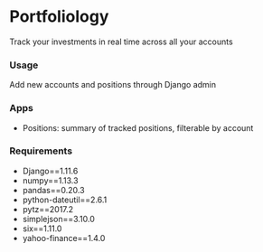 # Portfoliology

Track your investments in real time across all your accounts

### Usage
Add new accounts and positions through Django admin

### Apps
- Positions: summary of tracked positions, filterable by account

### Requirements
- Django==1.11.6
- numpy==1.13.3
- pandas==0.20.3
- python-dateutil==2.6.1
- pytz==2017.2
- simplejson==3.10.0
- six==1.11.0
- yahoo-finance==1.4.0
